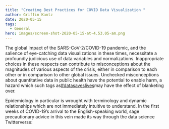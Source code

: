 ```yaml
---
title: "Creating Best Practices for COVID Data Visualization "
author: Griffin Kantz
date: 2020-05-15
tags:
  - General
hero: images/screen-shot-2020-05-15-at-4.53.05-am.png
---
```

The global impact of the SARS-CoV-2/COVID-19 pandemic, and the salience of eye-catching data visualizations in these times, necessitate a profoundly judicious use of data variables and normalizations. Inappropriate choices in these respects can contribute to misconceptions about the magnitudes of various aspects of the crisis, either in comparison to each other or in comparison to other global issues. Unchecked misconceptions about quantitative data in public health have the potential to enable harm, a hazard which such tags as[\#datasaveslives](https://twitter.com/hashtag/datasaveslives?lang=en)may have the effect of blanketing over.



Epidemiology in particular is wrought with terminology and dynamic relationships which are not immediately intuitive to understand. In the first weeks of COVID-19’s arrival to the English-speaking world, sage precautionary advice in this vein made its way through the data science Twitterverse: